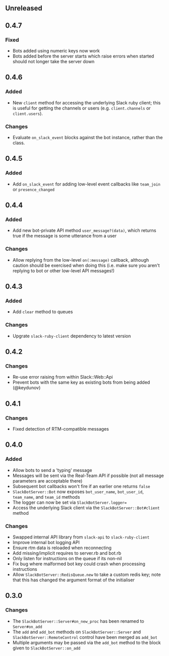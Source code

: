 ## Unreleased


## 0.4.7

### Fixed
- Bots added using numeric keys now work
- Bots added before the server starts which raise errors when started should not longer take the server down

## 0.4.6

### Added
- New `client` method for accessing the underlying Slack ruby client; this is useful for getting the channels or users (e.g. `client.channels` or `client.users`).

### Changes
- Evaluate `on_slack_event` blocks against the bot instance, rather than the class.


## 0.4.5

### Added
- Add `on_slack_event` for adding low-level event callbacks like `team_join` or `presence_changed`


## 0.4.4

### Added
- Add new bot-private API method `user_message?(data)`, which returns true if the message is some utterance from a user

### Changes
- Allow replying from the low-level `on(:message)` callback, although caution should be exercised when doing this (i.e. make sure you aren't replying to bot or other low-level API messages!)


## 0.4.3

### Added
- Add `clear` method to queues

### Changes
- Upgrate `slack-ruby-client` dependency to latest version


## 0.4.2

### Changes
- Re-use error raising from within Slack::Web::Api
- Prevent bots with the same key as existing bots from being added (@keydunov)


## 0.4.1

### Changes
- Fixed detection of RTM-compatible messages


## 0.4.0

### Added
- Allow bots to send a 'typing' message
- Messages will be sent via the Real-Team API if possible (not all message parameters are acceptable there)
- Subsequent bot callbacks won't fire if an earlier one returns `false`
- `SlackBotServer::Bot` now exposes `bot_user_name`, `bot_user_id`, `team_name`, and `team_id` methods
- The logger can now be set via `SlackBotServer.logger=`
- Access the underlying Slack client via the `SlackBotServer::Bot#client` method

### Changes
- Swapped internal API library from `slack-api` to `slack-ruby-client`
- Improve internal bot logging API
- Ensure rtm data is reloaded when reconnecting
- Add missing/implicit requires to server.rb and bot.rb
- Only listen for instructions on the queue if its non-nil
- Fix bug where malformed bot key could crash when processing instructions
- Allow `SlackBotServer::RedisQueue.new` to take a custom redis key; note that this has changed the argument format of the initialiser


## 0.3.0

### Changes
- The `SlackBotServer::Server#on_new_proc` has been renamed to `Server#on_add`
- The `add` and `add_bot` methods on `SlackBotServer::Server` and `SlackBotServer::RemoteControl` control have been merged as `add_bot`
- Multiple arguments may be passed via the `add_bot` method to the block given to `SlackBotServer::on_add`
